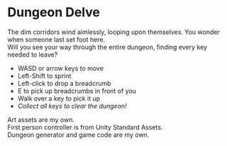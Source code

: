# Dungeon Delve

The dim corridors wind aimlessly, looping upon themselves. You wonder when someone last set foot here.<br>
Will you see your way through the entire dungeon, finding every key needed to leave?

* WASD or arrow keys to move
* Left-Shift to sprint
* Left-click to drop a breadcrumb
* E to pick up breadcrumbs in front of you
* Walk over a key to pick it up
* *Collect all keys to clear the dungeon!*

Art assets are my own.<br>
First person controller is from Unity Standard Assets.<br>
Dungeon generator and game code are my own.<br>